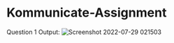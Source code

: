 # Kommunicate-Assignment
Question 1 Output:
![Screenshot 2022-07-29 021503](https://user-images.githubusercontent.com/69726955/181634558-1b94a8e6-1938-497c-ba08-95777e624673.png)
